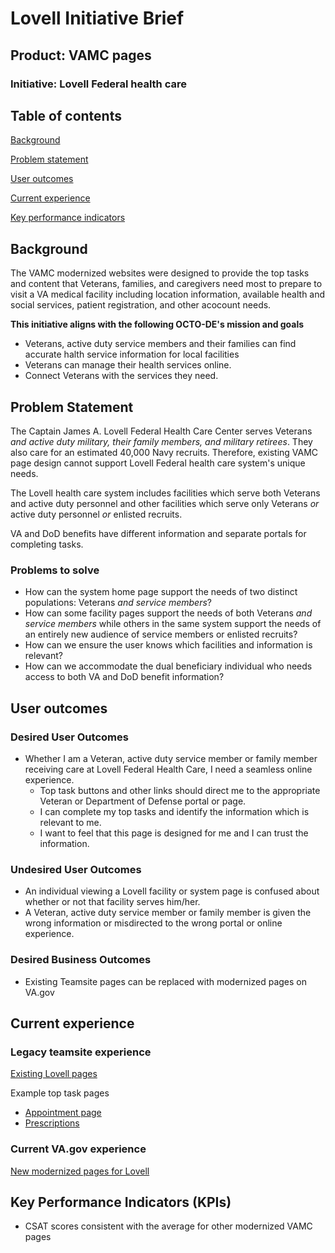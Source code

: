 # Lovell Initiative Brief 
## Product: VAMC pages
### Initiative: Lovell Federal health care

## Table of contents

[Background](#background)

[Problem statement](#problem-statement)

[User outcomes](#user-outcomes)

[Current experience](#current-experience)

[Key performance indicators](#key-performance-indicators)

## Background

The VAMC modernized websites were designed to provide the top tasks and content that Veterans, families, and caregivers need most to prepare to visit a VA medical facility  including location information, available health and social services, patient registration, and other acocount needs. 

**This initiative aligns with the following OCTO-DE's mission and goals**
- Veterans, active duty service members and their families can find accurate halth service information for local facilities
- Veterans can manage their health services online. 
- Connect Veterans with the services they need.

## Problem Statement

The Captain James A. Lovell Federal Health Care Center serves Veterans _and active duty military, their family members, and military retirees_. They also care for an estimated 40,000 Navy recruits. Therefore, existing VAMC page design cannot support Lovell Federal health care system's unique needs.

The Lovell health care system includes facilities which serve both Veterans and active duty personnel and other facilities which serve only Veterans _or_ active duty personnel _or_ enlisted recruits.

VA and DoD benefits have different information and separate portals for completing tasks. 

### Problems to solve
- How can the system home page support the needs of two distinct populations: Veterans _and service members_?
- How can some facility pages support the needs of both Veterans _and service members_ while others in the same system support the needs of an entirely new audience of service members or enlisted recruits?
- How can we ensure the user knows which facilities and information is relevant?
- How can we accommodate the dual beneficiary individual who needs access to both VA and DoD benefit information?

## User outcomes

### Desired User Outcomes
- Whether I am a Veteran, active duty service member or family member receiving care at Lovell Federal Health Care, I need a seamless online experience. 
  - Top task buttons and other links should direct me to the appropriate Veteran or Department of Defense portal or page.  
  - I can complete my top tasks and identify the information which is relevant to me.
  - I want to feel that this page is designed for me and I can trust the information. 

### Undesired User Outcomes
  - An individual viewing a Lovell facility or system page is confused about whether or not that facility serves him/her. 
  - A Veteran, active duty service member or family member is given the wrong information or misdirected to the wrong portal or online experience. 

### Desired Business Outcomes
- Existing Teamsite pages can be replaced with modernized pages on VA.gov

## Current experience

### Legacy teamsite experience

[Existing Lovell pages](https://www.lovell.fhcc.va.gov/)

Example top task pages
- [Appointment page](https://www.lovell.fhcc.va.gov/patients/appointments.asp)
- [Prescriptions](https://www.lovell.fhcc.va.gov/services/pharmacy.asp)

### Current VA.gov experience

[New modernized pages for Lovell ](https://www.va.gov/lovell-federal-health-care/)

## Key Performance Indicators (KPIs)

- CSAT scores consistent with the average for other modernized VAMC pages
  

